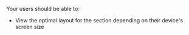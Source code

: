 Your users should be able to:

- View the optimal layout for the section depending on their device's screen size

